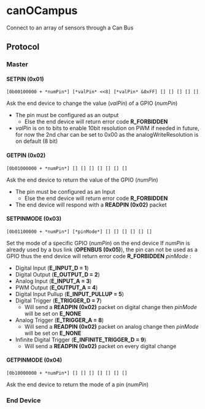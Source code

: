 # canOCampus
Connect to an array of sensors through a Can Bus




## Protocol
### Master
#### SETPIN (0x01)
`[0b00100000 + *numPin*] [*valPin* <<8] [*valPin* &0xFF] [] [] [] [] []`

Ask the end device to change the value (*valPin*) of a GPIO (*numPin*)
- The pin must be configured as an output
  - Else the end device will return error code **R_FORBIDDEN**
- *valPin* is on to bits to enable 10bit resolution on PWM if needed in future, for now the 2nd char can be set to 0x00 as the analogWriteResolution is on default (8 bit)

#### GETPIN (0x02)
`[0b01000000 + *numPin*] [] [] [] [] [] [] []`

Ask the end device to return the value of the GPIO (*numPin*)
- The pin must be configured as an Input
  - Else the end device will return error code **R_FORBIDDEN**
- The end device will respond with a **READPIN (0x02)** packet

#### SETPINMODE (0x03)
`[0b01100000 + *numPin*] [*pinMode*] [] [] [] [] [] []`

Set the mode of a specific GPIO (*numPin*) on the end device
If *numPin* is already used by a bus link (**OPENBUS (0x05)**), the pin can not be used as a GPIO thus the end device will return error code **R_FORBIDDEN**
*pinMode* :
- Digital Input (**E_INPUT_D = 1**)
- Digital Output (**E_OUTPUT_D = 2**)
- Analog Input (**E_INPUT_A = 3**)
- PWM Output (**E_OUTPUT_A = 4**)
- Digital Input Pullup (**E_INPUT_PULLUP = 5**)
- Digital Trigger (**E_TRIGGER_D = 7**)
  - Will send a **READPIN (0x02)** packet on digital change then *pinMode* will be set on **E_NONE**
- Analog Trigger (**E_TRIGGER_A = 8**)
  - Will send a **READPIN (0x02)** packet on analog change then *pinMode* will be set on **E_NONE**
- Infinite Digital Trigger (**E_INFINITE_TRIGGER_D = 9**)
  - Will send a **READPIN (0x02)** packet on every digital change


#### GETPINMODE (0x04)
`[0b10000000 + *numPin*] [] [] [] [] [] [] []`

Ask the end device to return the mode of a pin (*numPin*)



### End Device

